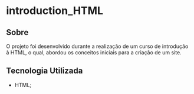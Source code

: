 # introduction_HTML

## Sobre 

O projeto foi desenvolvido durante a realização de um curso de introdução à HTML, o qual, abordou os conceitos iniciais para a criação de um site.

## Tecnologia Utilizada

- HTML;
